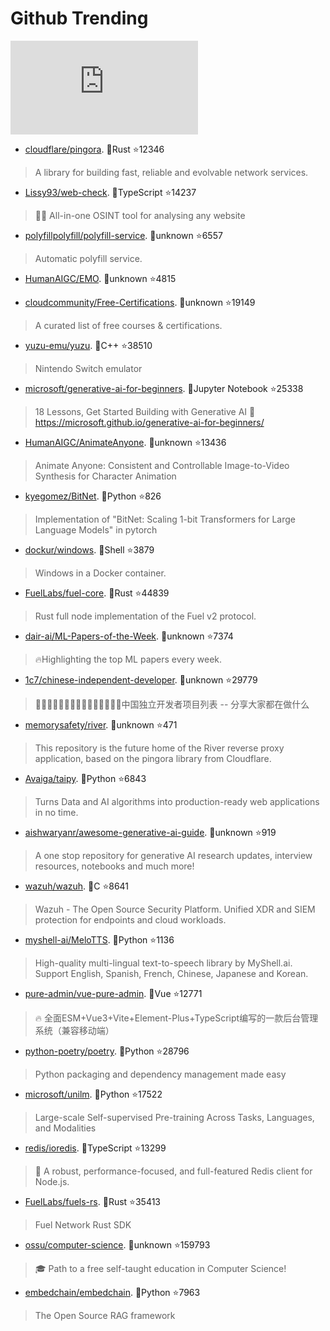 # Github Trending 
 ![daily-bing](https://api.isoyu.com/bing_images.php) 
 - [cloudflare/pingora](https://github.com/cloudflare/pingora). 💪Rust ⭐12346 
 > A library for building fast, reliable and evolvable network services. 
 - [Lissy93/web-check](https://github.com/Lissy93/web-check). 💪TypeScript ⭐14237 
 > 🕵️‍♂️ All-in-one OSINT tool for analysing any website 
 - [polyfillpolyfill/polyfill-service](https://github.com/polyfillpolyfill/polyfill-service). 💪unknown ⭐6557 
 > Automatic polyfill service. 
 - [HumanAIGC/EMO](https://github.com/HumanAIGC/EMO). 💪unknown ⭐4815 
 >  
 - [cloudcommunity/Free-Certifications](https://github.com/cloudcommunity/Free-Certifications). 💪unknown ⭐19149 
 > A curated list of free courses & certifications. 
 - [yuzu-emu/yuzu](https://github.com/yuzu-emu/yuzu). 💪C++ ⭐38510 
 > Nintendo Switch emulator 
 - [microsoft/generative-ai-for-beginners](https://github.com/microsoft/generative-ai-for-beginners). 💪Jupyter Notebook ⭐25338 
 > 18 Lessons, Get Started Building with Generative AI 🔗 https://microsoft.github.io/generative-ai-for-beginners/ 
 - [HumanAIGC/AnimateAnyone](https://github.com/HumanAIGC/AnimateAnyone). 💪unknown ⭐13436 
 > Animate Anyone: Consistent and Controllable Image-to-Video Synthesis for Character Animation 
 - [kyegomez/BitNet](https://github.com/kyegomez/BitNet). 💪Python ⭐826 
 > Implementation of "BitNet: Scaling 1-bit Transformers for Large Language Models" in pytorch 
 - [dockur/windows](https://github.com/dockur/windows). 💪Shell ⭐3879 
 > Windows in a Docker container. 
 - [FuelLabs/fuel-core](https://github.com/FuelLabs/fuel-core). 💪Rust ⭐44839 
 > Rust full node implementation of the Fuel v2 protocol. 
 - [dair-ai/ML-Papers-of-the-Week](https://github.com/dair-ai/ML-Papers-of-the-Week). 💪unknown ⭐7374 
 > 🔥Highlighting the top ML papers every week. 
 - [1c7/chinese-independent-developer](https://github.com/1c7/chinese-independent-developer). 💪unknown ⭐29779 
 > 👩🏿‍💻👨🏾‍💻👩🏼‍💻👨🏽‍💻👩🏻‍💻中国独立开发者项目列表 -- 分享大家都在做什么 
 - [memorysafety/river](https://github.com/memorysafety/river). 💪unknown ⭐471 
 > This repository is the future home of the River reverse proxy application, based on the pingora library from Cloudflare. 
 - [Avaiga/taipy](https://github.com/Avaiga/taipy). 💪Python ⭐6843 
 > Turns Data and AI algorithms into production-ready web applications in no time. 
 - [aishwaryanr/awesome-generative-ai-guide](https://github.com/aishwaryanr/awesome-generative-ai-guide). 💪unknown ⭐919 
 > A one stop repository for generative AI research updates, interview resources, notebooks and much more! 
 - [wazuh/wazuh](https://github.com/wazuh/wazuh). 💪C ⭐8641 
 > Wazuh - The Open Source Security Platform. Unified XDR and SIEM protection for endpoints and cloud workloads. 
 - [myshell-ai/MeloTTS](https://github.com/myshell-ai/MeloTTS). 💪Python ⭐1136 
 > High-quality multi-lingual text-to-speech library by MyShell.ai. Support English, Spanish, French, Chinese, Japanese and Korean. 
 - [pure-admin/vue-pure-admin](https://github.com/pure-admin/vue-pure-admin). 💪Vue ⭐12771 
 > 🔥 全面ESM+Vue3+Vite+Element-Plus+TypeScript编写的一款后台管理系统（兼容移动端） 
 - [python-poetry/poetry](https://github.com/python-poetry/poetry). 💪Python ⭐28796 
 > Python packaging and dependency management made easy 
 - [microsoft/unilm](https://github.com/microsoft/unilm). 💪Python ⭐17522 
 > Large-scale Self-supervised Pre-training Across Tasks, Languages, and Modalities 
 - [redis/ioredis](https://github.com/redis/ioredis). 💪TypeScript ⭐13299 
 > 🚀 A robust, performance-focused, and full-featured Redis client for Node.js. 
 - [FuelLabs/fuels-rs](https://github.com/FuelLabs/fuels-rs). 💪Rust ⭐35413 
 > Fuel Network Rust SDK 
 - [ossu/computer-science](https://github.com/ossu/computer-science). 💪unknown ⭐159793 
 > 🎓 Path to a free self-taught education in Computer Science! 
 - [embedchain/embedchain](https://github.com/embedchain/embedchain). 💪Python ⭐7963 
 > The Open Source RAG framework 
 